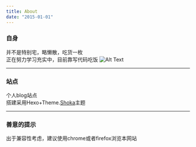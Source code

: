 ```yaml
---
title: About
date: "2015-01-01"
---
```


### 自身

并不是特别宅，略懒散，吃货一枚  
正在努力学习充实中，目前靠写代码吃饭
![Alt Text](https://attached-file.oss-cn-shanghai.aliyuncs.com/hexo/202403281417961.gif)

---

### 站点

个人blog站点  
搭建采用Hexo+Theme.[Shoka](https://shoka.lostyu.me/computer-science/note/theme-shoka-doc/)主题

---

### 善意的提示

出于兼容性考虑，建议使用chrome或者firefox浏览本网站  
